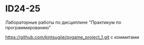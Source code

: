 # ID24-25
Лабораторные работы по дисциплине "Практикум по программированию"


https://github.com/kintsugiie/pygame_project_1.git с коммитами
